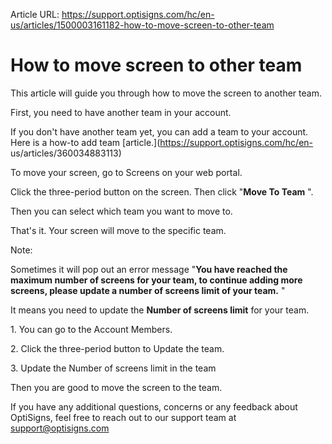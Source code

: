 Article URL: https://support.optisigns.com/hc/en-us/articles/1500003161182-how-to-move-screen-to-other-team

# How to move screen to other team

  
This article will guide you through how to move the screen to another team.

First, you need to have another team in your account.

If you don't have another team yet, you can add a team to your account. Here
is a how-to add team [article.](https://support.optisigns.com/hc/en-
us/articles/360034883113)

To move your screen, go to Screens on your web portal.

Click the three-period button on the screen. Then click "**Move To Team** ".

Then you can select which team you want to move to.

That's it. Your screen will move to the specific team.

Note:

Sometimes it will pop out an error message "**You have reached the maximum
number of screens for your team, to continue adding more screens, please
update a number of screens limit of your team.** "

It means you need to update the **Number of screens limit** for your team.

1\. You can go to the Account Members.

2\. Click the three-period button to Update the team.

3\. Update the Number of screens limit in the team

Then you are good to move the screen to the team.

If you have any additional questions, concerns or any feedback about
OptiSigns, feel free to reach out to our support team at
[support@optisigns.com](mailto:support@optisigns.com)


